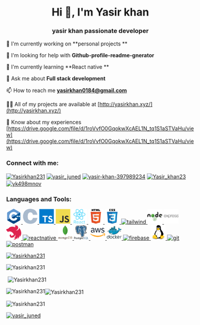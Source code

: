 <h1 align="center">Hi 👋, I'm Yasir khan</h1>
<h3 align="center">yasir khan passionate developer </h3>

🔭 I'm currently working on **personal projects  **

🤝 I'm looking for help with **Github-profile-readme-gnerator**

🌱 I'm currently learning **React native **

💬 Ask me about **Full stack development**

📫 How to reach me **yasirkhan0184@gmail.com**

👨‍💻 All of my projects are available at [http://yasirkhan.xyz/](http://yasirkhan.xyz/)

📄 Know about my experiences [https://drive.google.com/file/d/1roVvfO0GqokwXcAEL1N_tq1S1aSTVaHu/view](https://drive.google.com/file/d/1roVvfO0GqokwXcAEL1N_tq1S1aSTVaHu/view)

<h3 align="left">Connect with me:</h3>
<p align="left">
<a href="https://github.com/Yasirkhan231" target="blank"><img align="center" src="https://raw.githubusercontent.com/rahuldkjain/github-profile-readme-generator/master/src/images/github.svg" alt="Yasirkhan231" height="30" width="40" /></a>
<a href="https://twitter.com/yasir_juned" target="blank"><img align="center" src="https://raw.githubusercontent.com/rahuldkjain/github-profile-readme-generator/master/src/images/twitter.svg" alt="yasir_juned" height="30" width="40" /></a>
<a href="https://linkedin.com/in/yasir-khan-397989234" target="blank"><img align="center" src="https://raw.githubusercontent.com/rahuldkjain/github-profile-readme-generator/master/src/images/linkedin.svg" alt="yasir-khan-397989234" height="30" width="40" /></a>
<a href="https://leetcode.com/Yasir_khan23" target="blank"><img align="center" src="https://raw.githubusercontent.com/rahuldkjain/github-profile-readme-generator/master/src/images/leetcode.svg" alt="Yasir_khan23" height="30" width="40" /></a>
<a href="https://gfg.com/yk498mnov" target="blank"><img align="center" src="https://raw.githubusercontent.com/rahuldkjain/github-profile-readme-generator/master/src/images/gfg.svg" alt="yk498mnov" height="30" width="40" /></a>
</p>

<h3 align="left">Languages and Tools:</h3>
<p align="left"> <a href="#" target="_blank" rel="noreferrer"> <img src="https://raw.githubusercontent.com/devicons/devicon/master/icons/cplusplus/cplusplus-original.svg" alt="cplusplus" width="40" height="40"/> </a> <a href="#" target="_blank" rel="noreferrer"> <img src="https://raw.githubusercontent.com/devicons/devicon/master/icons/c/c-original.svg" alt="c" width="40" height="40"/> </a> <a href="#" target="_blank" rel="noreferrer"> <img src="https://raw.githubusercontent.com/devicons/devicon/master/icons/typescript/typescript-original.svg" alt="typescript" width="40" height="40"/> </a> <a href="#" target="_blank" rel="noreferrer"> <img src="https://raw.githubusercontent.com/devicons/devicon/master/icons/javascript/javascript-original.svg" alt="javascript" width="40" height="40"/> </a> <a href="#" target="_blank" rel="noreferrer"> <img src="https://raw.githubusercontent.com/devicons/devicon/master/icons/react/react-original-wordmark.svg" alt="react" width="40" height="40"/> </a> <a href="#" target="_blank" rel="noreferrer"> <img src="https://raw.githubusercontent.com/devicons/devicon/master/icons/html5/html5-original-wordmark.svg" alt="html5" width="40" height="40"/> </a> <a href="#" target="_blank" rel="noreferrer"> <img src="https://raw.githubusercontent.com/devicons/devicon/master/icons/css3/css3-original-wordmark.svg" alt="css3" width="40" height="40"/> </a> <a href="#" target="_blank" rel="noreferrer"> <img src="https://www.vectorlogo.zone/logos/tailwindcss/tailwindcss-icon.svg" alt="tailwind" width="40" height="40"/> </a> <a href="#" target="_blank" rel="noreferrer"> <img src="https://raw.githubusercontent.com/devicons/devicon/master/icons/nodejs/nodejs-original-wordmark.svg" alt="nodejs" width="40" height="40"/> </a> <a href="#" target="_blank" rel="noreferrer"> <img src="https://raw.githubusercontent.com/devicons/devicon/master/icons/express/express-original-wordmark.svg" alt="express" width="40" height="40"/> </a> <a href="#" target="_blank" rel="noreferrer"> <img src="https://raw.githubusercontent.com/devicons/devicon/master/icons/nestjs/nestjs-plain.svg" alt="nestjs" width="40" height="40"/> </a> <a href="#" target="_blank" rel="noreferrer"> <img src="https://reactnative.dev/img/header_logo.svg" alt="reactnative" width="40" height="40"/> </a> <a href="#" target="_blank" rel="noreferrer"> <img src="https://raw.githubusercontent.com/devicons/devicon/master/icons/mongodb/mongodb-original-wordmark.svg" alt="mongodb" width="40" height="40"/> </a> <a href="#" target="_blank" rel="noreferrer"> <img src="https://raw.githubusercontent.com/devicons/devicon/master/icons/postgresql/postgresql-original-wordmark.svg" alt="postgresql" width="40" height="40"/> </a> <a href="#" target="_blank" rel="noreferrer"> <img src="https://raw.githubusercontent.com/devicons/devicon/master/icons/amazonwebservices/amazonwebservices-original-wordmark.svg" alt="aws" width="40" height="40"/> </a> <a href="#" target="_blank" rel="noreferrer"> <img src="https://raw.githubusercontent.com/devicons/devicon/master/icons/docker/docker-original-wordmark.svg" alt="docker" width="40" height="40"/> </a> <a href="#" target="_blank" rel="noreferrer"> <img src="https://www.vectorlogo.zone/logos/firebase/firebase-icon.svg" alt="firebase" width="40" height="40"/> </a> <a href="#" target="_blank" rel="noreferrer"> <img src="https://raw.githubusercontent.com/devicons/devicon/master/icons/linux/linux-original.svg" alt="linux" width="40" height="40"/> </a> <a href="#" target="_blank" rel="noreferrer"> <img src="https://www.vectorlogo.zone/logos/git-scm/git-scm-icon.svg" alt="git" width="40" height="40"/> </a> <a href="#" target="_blank" rel="noreferrer"> <img src="https://www.vectorlogo.zone/logos/getpostman/getpostman-icon.svg" alt="postman" width="40" height="40"/> </a></p>

<p align="left"> <a href="https://github.com/ryo-ma/github-profile-trophy"><img src="https://github-profile-trophy.vercel.app/?username=Yasirkhan231&theme=tokyonight" alt="Yasirkhan231" /></a> </p>

<p align="left"> <img src="https://komarev.com/ghpvc/?username=Yasirkhan231&label=Profile%20views&color=0e75b6&style=flat" alt="Yasirkhan231" /> </p>

<p>&nbsp;<img align="center" src="https://github-readme-stats.vercel.app/api?username=Yasirkhan231&show_icons=true&locale=en&theme=tokyonight" alt="Yasirkhan231" /></p>

<p><img align="left" src="https://github-readme-stats.vercel.app/api/top-langs?username=Yasirkhan231&show_icons=true&locale=en&layout=compact&theme=tokyonight" alt="Yasirkhan231" /></p>

<p><img align="center" src="https://github-readme-streak-stats.herokuapp.com/?user=Yasirkhan231&theme=tokyonight" alt="Yasirkhan231" /></p>

<p><img align="center" src="https://github-readme-stats.vercel.app/api?username=Yasirkhan231&show_icons=true&count_private=true&theme=tokyonight" alt="Yasirkhan231" /></p>

<p align="left"> <a href="https://twitter.com/yasir_juned" target="blank"><img src="https://img.shields.io/twitter/follow/yasir_juned?logo=twitter&style=for-the-badge" alt="yasir_juned" /></a> </p>

